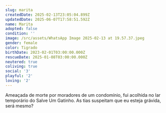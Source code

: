 ```yaml
---
slug: marita
createdDate: 2025-02-13T23:05:04.899Z
updatedDate: 2025-06-07T17:58:51.592Z
name: Marita
adopted: false
condition: ''
image: /src/assets/WhatsApp Image 2025-02-13 at 19.57.37.jpeg
gender: female
color: Tigrado
birthDate: 2023-02-01T03:00:00.000Z
rescueDate: 2025-01-08T03:00:00.000Z
neutered: true
coliving: true
social: '3'
playful: '2'
loving: '2'
---
```


Ameaçada de morte por moradores de um condomínio, fui acolhida no lar temporário do Salve Um Gatinho. As tias suspeitam que eu esteja grávida, será mesmo?

